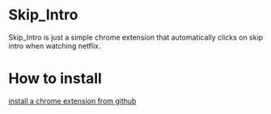 # Skip_Intro

Skip_Intro is just a simple chrome extension that automatically clicks
on skip intro when watching netflix.

# How to install

[install a chrome extension from github](https://www.thesslstore.com/blog/install-a-chrome-extension-from-github/)
